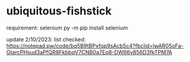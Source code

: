 # ubiquitous-fishstick
requirement: selenium
py -m pip install selenium

update 2/10/2023:
  list checked: https://notepad.pw/code/bq5B9tBPxfqp9sAcb5c4?fbclid=IwAR05oFa-GtarcPHsud3aPfQR8FkbbqV7CNB0a7Eq8-DW66y856D3fkTPM7A

